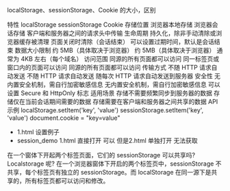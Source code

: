 localStorage、sessionStorage、Cookie 的大小，区别

特性	localStorage	sessionStorage	Cookie
存储位置	浏览器本地存储	浏览器会话存储	客户端和服务器之间的请求头中传输
生命周期	持久化，除非手动清除或浏览器缓存被清理	页面关闭时清除（会话结束）	可以设置过期时间，默认是会话结束
数据大小限制	约 5MB（具体取决于浏览器）	约 5MB（具体取决于浏览器）	通常为 4KB 左右（每个域名）
访问范围	同源的所有页面都可以访问	同一标签页或窗口内的页面可以访问	同源的所有页面都可以访问
传输方式	不随 HTTP 请求自动发送	不随 HTTP 请求自动发送	随每次 HTTP 请求自动发送到服务器
安全性	无内置安全机制，需自行加密敏感信息	无内置安全机制，需自行加密敏感信息	可以设置 Secure 和 HttpOnly 标志
适用场景	存储不需要频繁同步到服务器的数据	存储仅在当前会话期间需要的数据	存储需要在客户端和服务器之间共享的数据
API 示例	localStorage.setItem('key', 'value')	sessionStorage.setItem('key', 'value')	document.cookie = "key=value"

- 1.html  设置例子
- session_demo
  1.html 直接打开 可以
  但是2.html 单独打开 无法获取 

在一个窗体下开起两个标签页面，它们的 sessionStorage 可以共享吗?Localstorage 呢?
在一个浏览器窗体下开启的两个标签页中，sessionStorage 不共享，每个标签页有独立的 sessionStorage。而 localStorage 在同一源下是共享的，所有标签页都可以访问和修改。